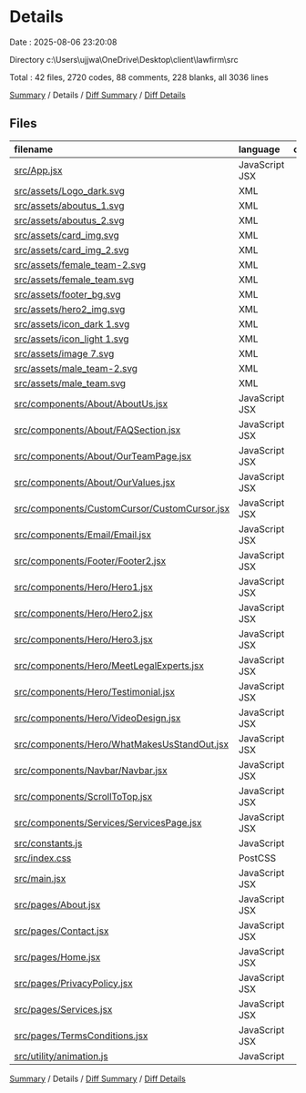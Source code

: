 # Details

Date : 2025-08-06 23:20:08

Directory c:\\Users\\ujjwa\\OneDrive\\Desktop\\client\\lawfirm\\src

Total : 42 files,  2720 codes, 88 comments, 228 blanks, all 3036 lines

[Summary](results.md) / Details / [Diff Summary](diff.md) / [Diff Details](diff-details.md)

## Files
| filename | language | code | comment | blank | total |
| :--- | :--- | ---: | ---: | ---: | ---: |
| [src/App.jsx](/src/App.jsx) | JavaScript JSX | 47 | 0 | 6 | 53 |
| [src/assets/Logo\_dark.svg](/src/assets/Logo_dark.svg) | XML | 5 | 0 | 1 | 6 |
| [src/assets/aboutus\_1.svg](/src/assets/aboutus_1.svg) | XML | 9 | 0 | 1 | 10 |
| [src/assets/aboutus\_2.svg](/src/assets/aboutus_2.svg) | XML | 9 | 0 | 1 | 10 |
| [src/assets/card\_img.svg](/src/assets/card_img.svg) | XML | 21 | 0 | 1 | 22 |
| [src/assets/card\_img\_2.svg](/src/assets/card_img_2.svg) | XML | 19 | 0 | 1 | 20 |
| [src/assets/female\_team-2.svg](/src/assets/female_team-2.svg) | XML | 32 | 0 | 1 | 33 |
| [src/assets/female\_team.svg](/src/assets/female_team.svg) | XML | 9 | 0 | 1 | 10 |
| [src/assets/footer\_bg.svg](/src/assets/footer_bg.svg) | XML | 9 | 0 | 1 | 10 |
| [src/assets/hero2\_img.svg](/src/assets/hero2_img.svg) | XML | 13 | 0 | 1 | 14 |
| [src/assets/icon\_dark 1.svg](/src/assets/icon_dark%201.svg) | XML | 9 | 0 | 1 | 10 |
| [src/assets/icon\_light 1.svg](/src/assets/icon_light%201.svg) | XML | 9 | 0 | 1 | 10 |
| [src/assets/image 7.svg](/src/assets/image%207.svg) | XML | 9 | 0 | 1 | 10 |
| [src/assets/male\_team-2.svg](/src/assets/male_team-2.svg) | XML | 9 | 0 | 1 | 10 |
| [src/assets/male\_team.svg](/src/assets/male_team.svg) | XML | 9 | 0 | 1 | 10 |
| [src/components/About/AboutUs.jsx](/src/components/About/AboutUs.jsx) | JavaScript JSX | 164 | 4 | 8 | 176 |
| [src/components/About/FAQSection.jsx](/src/components/About/FAQSection.jsx) | JavaScript JSX | 128 | 2 | 10 | 140 |
| [src/components/About/OurTeamPage.jsx](/src/components/About/OurTeamPage.jsx) | JavaScript JSX | 122 | 2 | 7 | 131 |
| [src/components/About/OurValues.jsx](/src/components/About/OurValues.jsx) | JavaScript JSX | 88 | 1 | 6 | 95 |
| [src/components/CustomCursor/CustomCursor.jsx](/src/components/CustomCursor/CustomCursor.jsx) | JavaScript JSX | 77 | 2 | 12 | 91 |
| [src/components/Email/Email.jsx](/src/components/Email/Email.jsx) | JavaScript JSX | 82 | 3 | 8 | 93 |
| [src/components/Footer/Footer2.jsx](/src/components/Footer/Footer2.jsx) | JavaScript JSX | 65 | 6 | 6 | 77 |
| [src/components/Hero/Hero1.jsx](/src/components/Hero/Hero1.jsx) | JavaScript JSX | 72 | 4 | 2 | 78 |
| [src/components/Hero/Hero2.jsx](/src/components/Hero/Hero2.jsx) | JavaScript JSX | 207 | 7 | 16 | 230 |
| [src/components/Hero/Hero3.jsx](/src/components/Hero/Hero3.jsx) | JavaScript JSX | 135 | 5 | 8 | 148 |
| [src/components/Hero/MeetLegalExperts.jsx](/src/components/Hero/MeetLegalExperts.jsx) | JavaScript JSX | 200 | 13 | 24 | 237 |
| [src/components/Hero/Testimonial.jsx](/src/components/Hero/Testimonial.jsx) | JavaScript JSX | 251 | 16 | 17 | 284 |
| [src/components/Hero/VideoDesign.jsx](/src/components/Hero/VideoDesign.jsx) | JavaScript JSX | 88 | 2 | 6 | 96 |
| [src/components/Hero/WhatMakesUsStandOut.jsx](/src/components/Hero/WhatMakesUsStandOut.jsx) | JavaScript JSX | 109 | 5 | 7 | 121 |
| [src/components/Navbar/Navbar.jsx](/src/components/Navbar/Navbar.jsx) | JavaScript JSX | 84 | 8 | 12 | 104 |
| [src/components/ScrollToTop.jsx](/src/components/ScrollToTop.jsx) | JavaScript JSX | 10 | 0 | 5 | 15 |
| [src/components/Services/ServicesPage.jsx](/src/components/Services/ServicesPage.jsx) | JavaScript JSX | 249 | 5 | 7 | 261 |
| [src/constants.js](/src/constants.js) | JavaScript | 0 | 0 | 1 | 1 |
| [src/index.css](/src/index.css) | PostCSS | 42 | 1 | 8 | 51 |
| [src/main.jsx](/src/main.jsx) | JavaScript JSX | 9 | 0 | 2 | 11 |
| [src/pages/About.jsx](/src/pages/About.jsx) | JavaScript JSX | 12 | 0 | 3 | 15 |
| [src/pages/Contact.jsx](/src/pages/Contact.jsx) | JavaScript JSX | 10 | 0 | 3 | 13 |
| [src/pages/Home.jsx](/src/pages/Home.jsx) | JavaScript JSX | 16 | 0 | 2 | 18 |
| [src/pages/PrivacyPolicy.jsx](/src/pages/PrivacyPolicy.jsx) | JavaScript JSX | 230 | 2 | 21 | 253 |
| [src/pages/Services.jsx](/src/pages/Services.jsx) | JavaScript JSX | 10 | 0 | 3 | 13 |
| [src/pages/TermsConditions.jsx](/src/pages/TermsConditions.jsx) | JavaScript JSX | 10 | 0 | 3 | 13 |
| [src/utility/animation.js](/src/utility/animation.js) | JavaScript | 32 | 0 | 1 | 33 |

[Summary](results.md) / Details / [Diff Summary](diff.md) / [Diff Details](diff-details.md)